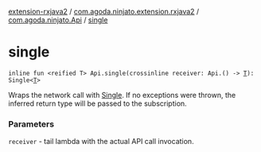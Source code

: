 [extension-rxjava2](../../index.md) / [com.agoda.ninjato.extension.rxjava2](../index.md) / [com.agoda.ninjato.Api](index.md) / [single](./single.md)

# single

`inline fun <reified T> Api.single(crossinline receiver: Api.() -> `[`T`](single.md#T)`): Single<`[`T`](single.md#T)`>`

Wraps the network call with [Single](#). If no exceptions were thrown, the inferred return type will be
passed to the subscription.

### Parameters

`receiver` - tail lambda with the actual API call invocation.